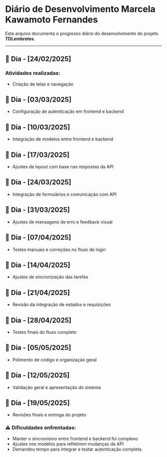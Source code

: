 # Diário de Desenvolvimento **Marcela Kawamoto Fernandes**

Este arquivo documenta o progresso diário do desenvolvimento do projeto **TDLembretes**. 

---

## 📅 Dia - [24/02/2025]  
### Atividades realizadas:
- Criação de telas e navegação

## 📅 Dia - [03/03/2025]  
- Configuração de autenticação em frontend e backend

## 📅 Dia - [10/03/2025]  
- Integração de modelos entre frontend e backend

## 📅 Dia - [17/03/2025]  
- Ajustes de layout com base nas respostas da API

## 📅 Dia - [24/03/2025]  
- Integração de formulários e comunicação com API

## 📅 Dia - [31/03/2025]  
- Ajustes de mensagens de erro e feedback visual

## 📅 Dia - [07/04/2025]  
- Testes manuais e correções no fluxo de login

## 📅 Dia - [14/04/2025]  
- Ajustes de sincronização das tarefas

## 📅 Dia - [21/04/2025]  
- Revisão da integração de estados e requisições

## 📅 Dia - [28/04/2025]  
- Testes finais do fluxo completo

## 📅 Dia - [05/05/2025]  
- Polimento de código e organização geral

## 📅 Dia - [12/05/2025]  
- Validação geral e apresentação do sistema

## 📅 Dia - [19/05/2025]  
- Revisões finais e entrega do projeto

### ⚠️ Dificuldades enfrentadas:
- Manter o sincronismo entre frontend e backend foi complexo  
- Ajustes nos modelos para refletirem mudanças da API  
- Demandou tempo para integrar e testar autenticação completa